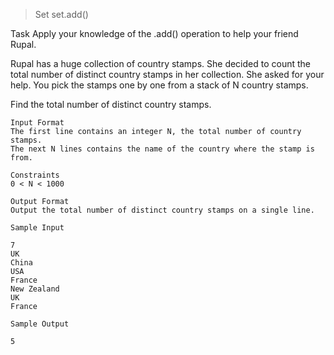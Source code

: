 > Set set.add()

Task
Apply your knowledge of the .add() operation to help your friend Rupal.

Rupal has a huge collection of country stamps. She decided to count the total number of distinct country stamps in her collection. She asked for your help. You pick the stamps one by one from a stack of N country stamps.

Find the total number of distinct country stamps.

```
Input Format
The first line contains an integer N, the total number of country stamps.
The next N lines contains the name of the country where the stamp is from.

Constraints
0 < N < 1000
```

```
Output Format
Output the total number of distinct country stamps on a single line.
```

```
Sample Input

7
UK
China
USA
France
New Zealand
UK
France
```

```
Sample Output

5
```
